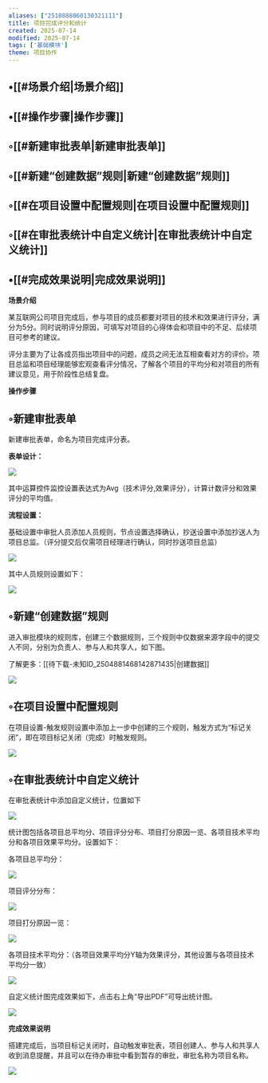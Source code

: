```yaml
---
aliases: ["2510888060130321111"]
title: 项目完成评分和统计
created: 2025-07-14
modified: 2025-07-14
tags: ['基础模块']
theme: 项目协作
---
```


## •[[#场景介绍|场景介绍]]

## •[[#操作步骤|操作步骤]]

## ◦[[#新建审批表单|新建审批表单]]

## ◦[[#新建“创建数据”规则|新建“创建数据”规则]]

## ◦[[#在项目设置中配置规则|在项目设置中配置规则]]

## ◦[[#在审批表统计中自定义统计|在审批表统计中自定义统计]]

## •[[#完成效果说明|完成效果说明]]

**场景介绍**

某互联网公司项目完成后，参与项目的成员都要对项目的技术和效果进行评分，满分为5分。同时说明评分原因，可填写对项目的心得体会和项目中的不足、后续项目可参考的建议。

评分主要为了让各成员指出项目中的问题，成员之间无法互相查看对方的评价。项目总监和项目经理能够宏观查看评分情况，了解各个项目的平均分和对项目的所有建议意见，用于阶段性总结复盘。

**操作步骤**

## ◦新建审批表单

新建审批表单，命名为项目完成评分表。

**表单设计：**

![](8413fc09b374c1653b7f3a82a532fa93.jpg)

其中运算控件监控设置表达式为Avg（技术评分,效果评分），计算计数评分和效果评分的平均值。

**流程设置：**

基础设置中审批人员添加人员规则，节点设置选择确认，抄送设置中添加抄送人为项目总监。（评分提交后仅需项目经理进行确认，同时抄送项目总监）

**![](8bbf53adeedb440d2b78ae37578698ce.jpg)**

其中人员规则设置如下：

![](20a4cfc1756ceb1dcc237bce953b8def.jpg)

## ◦新建“创建数据”规则

进入审批模块的规则库，创建三个数据规则，三个规则中仅数据来源字段中的提交人不同，分别为负责人、参与人和共享人，如下图。

了解更多：[[待下载-未知ID_2504881468142871435|创建数据]]

**![](a0f2fc74ccf89c65ed21d35691def123.jpg)**

## ◦在项目设置中配置规则

在项目设置-触发规则设置中添加上一步中创建的三个规则，触发方式为“标记关闭”，即在项目标记关闭（完成）时触发规则。

**![](9f64b98c63c23f094e0e7d4e7f0e54fd.jpg)**

## ◦在审批表统计中自定义统计

在审批表统计中添加自定义统计，位置如下

![](926fee10e335ff821dd9175da43ebbb3.jpg)

统计图包括各项目总平均分、项目评分分布、项目打分原因一览、各项目技术平均分和各项目效果平均分。设置如下：

各项目总平均分：

![](ecf0b194c752e86e762e4f405628ba6d.jpg)

项目评分分布：

![](2b35be6989a97fe9ec1af444d10f6133.jpg)

项目打分原因一览：

![](91b0973483099d1d1d3dfb704824f020.jpg)

各项目技术平均分：（各项目效果平均分Y轴为效果评分，其他设置与各项目技术平均分一致）

![](e70bc742444266f9581cb958a99c81aa.jpg)

自定义统计图完成效果如下，点击右上角“导出PDF”可导出统计图。

![](9a710540e4c736d23887b3c2cf062db0.jpg)

**完成效果说明**

搭建完成后，当项目标记关闭时，自动触发审批表，项目创建人、参与人和共享人收到消息提醒，并且可以在待办审批中看到暂存的审批，审批名称为项目名称。

![](9c57ff4d4ec09242b2ea8886c2c87642.jpg)